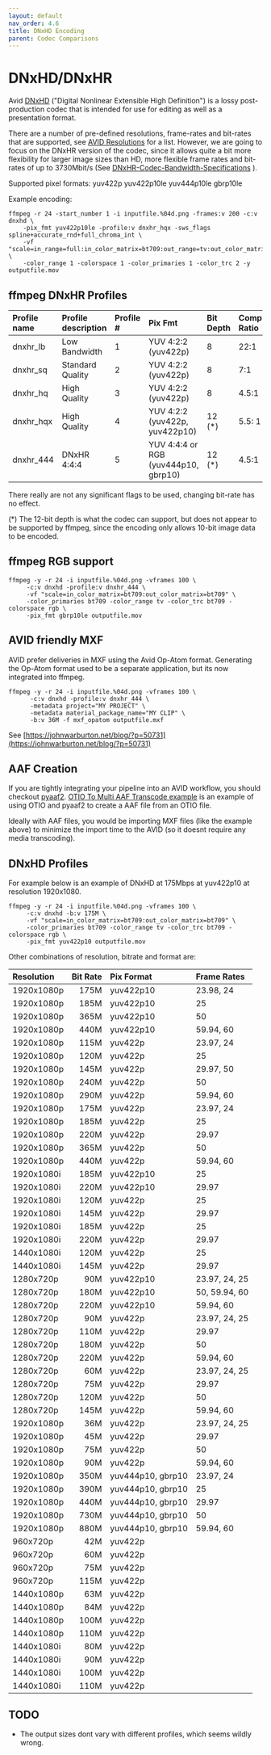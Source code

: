 ```yaml
---
layout: default
nav_order: 4.6
title: DNxHD Encoding
parent: Codec Comparisons
---
```



# DNxHD/DNxHR

Avid [DNxHD](https://en.wikipedia.org/wiki/Avid_DNxHD) ("Digital Nonlinear Extensible High Definition") is a lossy post-production codec that is intended for use for editing as well as a presentation format.

There are a number of pre-defined resolutions, frame-rates and bit-rates that are supported, see [AVID Resolutions](https://en.wikipedia.org/wiki/List_of_Avid_DNxHD_resolutions) for a list. However, we are going to focus on the DNxHR version of the codec, since it allows quite a bit more flexibility for larger image sizes than HD, more flexible frame rates and bit-rates of up to 3730Mbit/s (See  [DNxHR-Codec-Bandwidth-Specifications](https://avid.secure.force.com/pkb/articles/en_US/White_Paper/DNxHR-Codec-Bandwidth-Specifications) ).


Supported pixel formats: yuv422p yuv422p10le yuv444p10le gbrp10le

Example encoding:

<!---
name: test_dnxhd_mov
sources: 
- sourceimages/chip-chart-1080-16bit-noicc.png.yml
comparisontest:
   - testtype: idiff
     compare_image: ../sourceimages/chip-chart-1080-16bit-noicc-yuv422p10le.png
   - testtype: assertresults
     tests:
     - assert: less
       value: max_error
       less: 0.00195
-->
```
ffmpeg -r 24 -start_number 1 -i inputfile.%04d.png -frames:v 200 -c:v dnxhd \
    -pix_fmt yuv422p10le -profile:v dnxhr_hqx -sws_flags spline+accurate_rnd+full_chroma_int \
    -vf "scale=in_range=full:in_color_matrix=bt709:out_range=tv:out_color_matrix=bt709" \
    -color_range 1 -colorspace 1 -color_primaries 1 -color_trc 2 -y  outputfile.mov
```


## ffmpeg DNxHR Profiles

| Profile name | Profile description | Profile # | Pix Fmt | Bit Depth | Compression Ratio |
|:----------|:-----------|:-----------|:-----------|:-----------|:-----------|
| dnxhr_lb | Low Bandwidth | 1 | YUV 4:2:2 (yuv422p) | 8 | 22:1 |
| dnxhr_sq | Standard Quality | 2 | YUV 4:2:2  (yuv422p) | 8 | 7:1 |
| dnxhr_hq | High Quality | 3 | YUV 4:2:2  (yuv422p) | 8 | 4.5:1 |
| dnxhr_hqx | High Quality | 4 | YUV 4:2:2  (yuv422p, yuv422p10)  | 12 (*) | 5.5: 1 |
| dnxhr_444 | DNxHR 4:4:4 | 5 | YUV 4:4:4 or RGB  (yuv444p10, gbrp10) | 12 (*) | 4.5:1 |

There really are not any significant flags to be used, changing bit-rate has no effect.

(*) The 12-bit depth is what the codec can support, but does not appear to be supported by ffmpeg, since the encoding only allows 10-bit image data to be encoded.

## ffmpeg RGB support

<!---
name: test_prores444_rgb
sources: 
- sourceimages/chip-chart-1080-16bit-noicc.png.yml
comparisontest:
   - testtype: idiff
   - testtype: assertresults
     tests:
     - assert: less
       value: max_error
       less: 0.00195
-->
```
ffmpeg -y -r 24 -i inputfile.%04d.png -vframes 100 \
     -c:v dnxhd -profile:v dnxhr_444 \
     -vf "scale=in_color_matrix=bt709:out_color_matrix=bt709" \
     -color_primaries bt709 -color_range tv -color_trc bt709 -colorspace rgb \
     -pix_fmt gbrp10le outputfile.mov
```

## AVID friendly MXF

AVID prefer deliveries in MXF using the Avid Op-Atom format. Generating the Op-Atom format used to be a separate application, but its now integrated into ffmpeg.

<!---
name: test_prores444_mxf
sources: 
- sourceimages/chip-chart-1080-16bit-noicc.png.yml
comparisontest:
   - testtype: idiff
   - testtype: assertresults
     tests:
     - assert: less
       value: max_error
       less: 0.00195
-->
```
ffmpeg -y -r 24 -i inputfile.%04d.png -vframes 100 \
      -c:v dnxhd -profile:v dnxhr_444 \
      -metadata project="MY PROJECT" \
      -metadata material_package_name="MY CLIP" \
      -b:v 36M -f mxf_opatom outputfile.mxf
 ```

 See [https://johnwarburton.net/blog/?p=50731](https://johnwarburton.net/blog/?p=50731)

## AAF Creation

If you are tightly integrating your pipeline into an AVID workflow, you should checkout [pyaaf2](https://github.com/markreidvfx/pyaaf2). [OTIO To Multi AAF Transcode example](https://github.com/markreidvfx/otio_to_multi_aaf_alab_example) is an example of using OTIO and pyaaf2 to create a AAF file from an OTIO file.

Ideally with AAF files, you would be importing MXF files (like the example above) to minimize the import time to the AVID (so it doesnt require any media transcoding).

## DNxHD Profiles

For example below is an example of DNxHD at 175Mbps at yuv422p10 at resolution 1920x1080.

<!---
name: test_prores422_profile
sources: 
- sourceimages/chip-chart-1080-16bit-noicc.png.yml
comparisontest:
   - testtype: idiff
     compare_image: ../sourceimages/chip-chart-1080-16bit-noicc-yuv422p10le.png
   - testtype: assertresults
     tests:
     - assert: less
       value: max_error
       less: 0.00195
-->
```
ffmpeg -y -r 24 -i inputfile.%04d.png -vframes 100 \
     -c:v dnxhd -b:v 175M \
     -vf "scale=in_color_matrix=bt709:out_color_matrix=bt709" \
     -color_primaries bt709 -color_range tv -color_trc bt709 -colorspace rgb \
     -pix_fmt yuv422p10 outputfile.mov
```

Other combinations of resolution, bitrate and format are:

| Resolution | Bit Rate | Pix Format | Frame Rates |
|:----------|-----------:|:-----------|:-----------|
| 1920x1080p|  175M  |  yuv422p10 | 23.98, 24 |
| 1920x1080p|  185M  |  yuv422p10 | 25 |
| 1920x1080p|  365M  |  yuv422p10 | 50 |
| 1920x1080p|  440M  |  yuv422p10 | 59.94, 60 |
| 1920x1080p|  115M  |  yuv422p | 23.97, 24 |
| 1920x1080p|  120M  |  yuv422p | 25 |
| 1920x1080p|  145M  |  yuv422p | 29.97, 50 |
| 1920x1080p|  240M  |  yuv422p | 50 | 
| 1920x1080p|  290M  |  yuv422p | 59.94, 60 |
| 1920x1080p|  175M  |  yuv422p | 23.97, 24 |
| 1920x1080p|  185M  |  yuv422p | 25 |
| 1920x1080p|  220M  |  yuv422p | 29.97 | 
| 1920x1080p|  365M  |  yuv422p | 50 |
| 1920x1080p|  440M  |  yuv422p | 59.94, 60 |
| 1920x1080i|  185M  |  yuv422p10 | 25 |
| 1920x1080i|  220M  |  yuv422p10 | 29.97 |
| 1920x1080i|  120M  |  yuv422p | 25 |
| 1920x1080i|  145M  |  yuv422p | 29.97 |
| 1920x1080i|  185M  |  yuv422p | 25 |
| 1920x1080i|  220M  |  yuv422p | 29.97 |
| 1440x1080i|  120M  |  yuv422p | 25 |
| 1440x1080i|  145M  |  yuv422p | 29.97 |
| 1280x720p|  90M  |  yuv422p10 | 23.97, 24, 25 |
| 1280x720p|  180M  |  yuv422p10 | 50, 59.94, 60 |
| 1280x720p|  220M  |  yuv422p10 | 59.94, 60 |
| 1280x720p|  90M  |  yuv422p | 23.97, 24, 25 |
| 1280x720p|  110M  |  yuv422p | 29.97 |
| 1280x720p|  180M  |  yuv422p |  50 |
| 1280x720p|  220M  |  yuv422p | 59.94, 60 |
| 1280x720p|  60M  |  yuv422p | 23.97, 24, 25 |
| 1280x720p|  75M  |  yuv422p | 29.97 |
| 1280x720p|  120M  |  yuv422p | 50 |
| 1280x720p|  145M  |  yuv422p | 59.94, 60 |
| 1920x1080p|  36M  |  yuv422p | 23.97, 24, 25 |
| 1920x1080p|  45M  |  yuv422p | 29.97 |
| 1920x1080p|  75M  |  yuv422p | 50 |
| 1920x1080p|  90M  |  yuv422p | 59.94, 60 |
| 1920x1080p|  350M  |  yuv444p10, gbrp10 | 23.97, 24 |
| 1920x1080p|  390M  |  yuv444p10, gbrp10 | 25 |
| 1920x1080p|  440M  |  yuv444p10, gbrp10 | 29.97 |
| 1920x1080p|  730M  |  yuv444p10, gbrp10 | 50 |
| 1920x1080p|  880M  |  yuv444p10, gbrp10 | 59.94, 60 |
| 960x720p|  42M  |  yuv422p |
| 960x720p|  60M  |  yuv422p |
| 960x720p|  75M  |  yuv422p |
| 960x720p|  115M  |  yuv422p |
| 1440x1080p|  63M  |  yuv422p |
| 1440x1080p|  84M  |  yuv422p |
| 1440x1080p|  100M  |  yuv422p |
| 1440x1080p|  110M  |  yuv422p |
| 1440x1080i|  80M  |  yuv422p |
| 1440x1080i|  90M  |  yuv422p |
| 1440x1080i|  100M  |  yuv422p |
| 1440x1080i|  110M  |  yuv422p |

## TODO

   * The output sizes dont vary with different profiles, which seems wildly wrong.